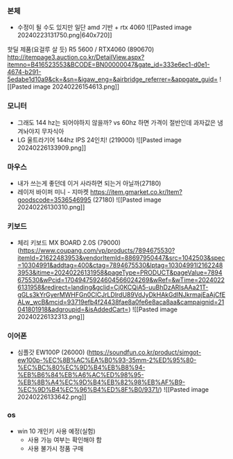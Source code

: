 ### 본체
- 수정이 될 수도 있지만 일단 amd 기반 + rtx 4060
![[Pasted image 20240223131750.png|640x720]]

핫딜 제품(요걸루 살 듯)
R5 5600 / RTX4060 (890670)
http://itempage3.auction.co.kr/DetailView.aspx?itemno=B416523553&BCODE=BN00000047&gate_id=333e6ec1-d0e1-4674-b291-5edabe1d10a9&ck=&sn=&igaw_eng=&airbridge_referrer=&appgate_guid=
![[Pasted image 20240226154613.png]]
### 모니터
- 그래도 144 hz는 되어야하지 않을까? vs 60hz 하면 가격이 절반인데 과자값은 냄겨놔야지 무자식아
- LG 울트라기어 144hz IPS 24인치! (219000)
  ![[Pasted image 20240226133909.png]]
### 마우스
- 내가 쓰는게 좋던데 이거 사라하면 되는거 아닐까(27180)
- 레이저 바이퍼 미니 - 지마켓 https://item.gmarket.co.kr/Item?goodscode=3536546995 (27180)
  ![[Pasted image 20240226130310.png]]
### 키보드
- 체리 키보드 MX BOARD 2.0S (79000)
  (https://www.coupang.com/vp/products/7894675530?itemId=21622483953&vendorItemId=88697950447&src=1042503&spec=10304991&addtag=400&ctag=7894675530&lptag=10304991I21622483953&itime=20240226131958&pageType=PRODUCT&pageValue=7894675530&wPcid=17049475924604566024269&wRef=&wTime=20240226131958&redirect=landing&gclid=Cj0KCQiA5-uuBhDzARIsAAa21T-gGLs3kYrGyerMWHFGn0ClCJrLDlrdU89VdJyDkHAkGdINJkrmajEaAjCfEALw_wcB&mcid=93719efb4f24438fae8a0fe6e8aca8aa&campaignid=21041801918&adgroupid=&isAddedCart=)    ![[Pasted image 20240226132313.png]]
### 이어폰
- 심플갓 EW100P (26000)
  (https://soundfun.co.kr/product/simgot-ew100p-%EC%8B%AC%EA%B0%93-35mm-2%ED%95%80-%EC%BC%80%EC%9D%B4%EB%B8%94-%EB%B6%84%EB%A6%AC%ED%98%95-%EB%8B%A4%EC%9D%B4%EB%82%98%EB%AF%B9-%EC%9D%B4%EC%96%B4%ED%8F%B0/9371/)  ![[Pasted image 20240226133642.png]]
### os
- win 10 개인키 사용 예정(실험)
	- 사용 가능 여부는 확인해야 함
	- 사용 불가시 정품 구매 


